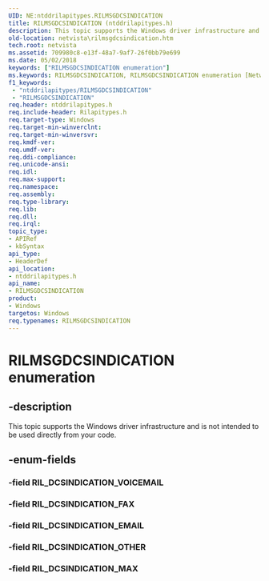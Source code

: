```yaml
---
UID: NE:ntddrilapitypes.RILMSGDCSINDICATION
title: RILMSGDCSINDICATION (ntddrilapitypes.h)
description: This topic supports the Windows driver infrastructure and is not intended to be used directly from your code.
old-location: netvista\rilmsgdcsindication.htm
tech.root: netvista
ms.assetid: 709980c8-e13f-48a7-9af7-26f0bb79e699
ms.date: 05/02/2018
keywords: ["RILMSGDCSINDICATION enumeration"]
ms.keywords: RILMSGDCSINDICATION, RILMSGDCSINDICATION enumeration [Network Drivers Starting with Windows Vista], RIL_DCSINDICATION_EMAIL, RIL_DCSINDICATION_FAX, RIL_DCSINDICATION_MAX, RIL_DCSINDICATION_OTHER, netvista.rilmsgdcsindication, ntddrilapitypes/RILMSGDCSINDICATION, ntddrilapitypes/RIL_DCSINDICATION_EMAIL, ntddrilapitypes/RIL_DCSINDICATION_FAX, ntddrilapitypes/RIL_DCSINDICATION_MAX, ntddrilapitypes/RIL_DCSINDICATION_OTHER
f1_keywords:
 - "ntddrilapitypes/RILMSGDCSINDICATION"
 - "RILMSGDCSINDICATION"
req.header: ntddrilapitypes.h
req.include-header: Rilapitypes.h
req.target-type: Windows
req.target-min-winverclnt: 
req.target-min-winversvr: 
req.kmdf-ver: 
req.umdf-ver: 
req.ddi-compliance: 
req.unicode-ansi: 
req.idl: 
req.max-support: 
req.namespace: 
req.assembly: 
req.type-library: 
req.lib: 
req.dll: 
req.irql: 
topic_type:
- APIRef
- kbSyntax
api_type:
- HeaderDef
api_location:
- ntddrilapitypes.h
api_name:
- RILMSGDCSINDICATION
product:
- Windows
targetos: Windows
req.typenames: RILMSGDCSINDICATION
---
```


# RILMSGDCSINDICATION enumeration


## -description


This topic supports the Windows driver infrastructure and is not intended to be used directly from your code.


## -enum-fields




### -field RIL_DCSINDICATION_VOICEMAIL


### -field RIL_DCSINDICATION_FAX


### -field RIL_DCSINDICATION_EMAIL


### -field RIL_DCSINDICATION_OTHER


### -field RIL_DCSINDICATION_MAX

